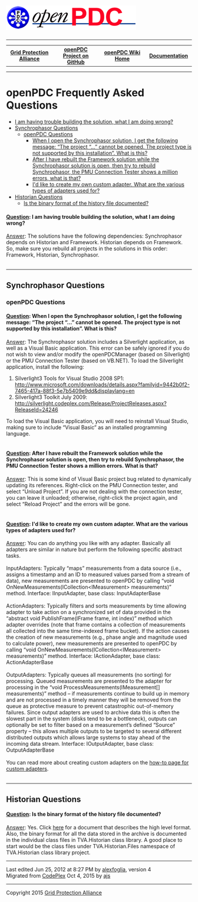 <html lang="en" xmlns="http://www.w3.org/1999/xhtml">
<head>
<meta charset="utf-8" />
</head>
<body>
<!--HtmlToGmd.Body-->
<h1><a href="https://github.com/GridProtectionAlliance/openPDC/tree/master/Source/Documentation/wiki/openPDC_Home.md"><img src="https://github.com/GridProtectionAlliance/openPDC/blob/master/Source/Documentation/wiki/openPDC_Logo.png" alt="The Open Source Phasor Data Concentrator" /></a></h1>
<hr />
<div id="NavigationMenu">
<table style="width: 100%; border-collapse: collapse; border: 0px solid gray;">
<tr>
<td style="width: 25%; text-align:center;"><b><a href="http://www.gridprotectionalliance.org">Grid Protection Alliance</a></b></td>
<td style="width: 25%; text-align:center;"><b><a href="https://github.com/GridProtectionAlliance/openPDC">openPDC Project on GitHub</a></b></td>
<td style="width: 25%; text-align:center;"><b><a href="https://github.com/GridProtectionAlliance/openPDC/tree/master/Source/Documentation/wiki/openPDC_Home.md">openPDC Wiki Home</a></b></td>
<td style="width: 25%; text-align:center;"><b><a href="https://github.com/GridProtectionAlliance/openPDC/tree/master/Source/Documentation/wiki/openPDC_Documentation_Home.md">Documentation</a></b></td>
</tr>
</table>
</div>
<hr />
<!--/HtmlToGmd.Body-->
<div class="WikiContent">
<div class="wikidoc">
<h1>openPDC Frequently Asked Questions</h1>
<ul>
<li><a href="https://github.com/GridProtectionAlliance/openPDC/tree/master/Source/Documentation/wiki/Developers_Frequently_Asked_Questions.md#trouble_building_solution">I am having trouble building the solution, what I am doing wrong?</a>
</li><li><a href="https://github.com/GridProtectionAlliance/openPDC/tree/master/Source/Documentation/wiki/Developers_Frequently_Asked_Questions.md#synchrophasor">Synchrophasor Questions</a>
<ul>
<li><a href="https://github.com/GridProtectionAlliance/openPDC/tree/master/Source/Documentation/wiki/Developers_Frequently_Asked_Questions.md#synchrophasor_openpdc">openPDC Questions</a>
<br>
<ul>
<li><a href="https://github.com/GridProtectionAlliance/openPDC/tree/master/Source/Documentation/wiki/Developers_Frequently_Asked_Questions.md#synchrophasor_project_type_not_supported">When I open the Synchrophasor solution, I get the following message: &ldquo;The project &ldquo;&hellip;&rdquo; cannot be
 opened. The project type is not supported by this installation&rdquo;. What is this?</a>
</li><li><a href="https://github.com/GridProtectionAlliance/openPDC/tree/master/Source/Documentation/wiki/Developers_Frequently_Asked_Questions.md#synchrophasor_pmu_connection_tester_shows_a_million_errors">After I have rebuilt the Framework solution while the Synchrophasor solution is open, then try to rebuild
 Synchrophasor, the PMU Connection Tester shows a million errors, what is that?</a>
</li><li><a href="https://github.com/GridProtectionAlliance/openPDC/tree/master/Source/Documentation/wiki/Developers_Frequently_Asked_Questions.md#synchrophasor_which_adapter_type">I'd like to create my own custom adapter. What are the various types of adapters used for?</a>
</li></ul>
</li></ul>
</li><li><a href="https://github.com/GridProtectionAlliance/openPDC/tree/master/Source/Documentation/wiki/Developers_Frequently_Asked_Questions.md#historian">Historian Questions</a>
<br>
<ul>
<li><a href="https://github.com/GridProtectionAlliance/openPDC/tree/master/Source/Documentation/wiki/Developers_Frequently_Asked_Questions.md#binary_format_of_history_documented">Is the binary format of the history file documented?</a>
</li></ul>
</li></ul>
<h4><a name="trouble_building_solution"></a><span style="text-decoration:underline">Question</span>: I am having trouble building the solution, what I am doing wrong?</h4>
<p><span style="text-decoration:underline">Answer</span>: The solutions have the following dependencies: Synchrophasor depends on Historian and Framework. Historian depends on Framework. So, make sure you rebuild all projects in the solutions in this order:
 Framework, Historian, Synchrophasor.<br>
<br>
</p>
<hr>
<h2><a name="synchrophasor"></a>Synchrophasor Questions</h2>
<h3><a name="synchrophasor_openpdc"></a>openPDC Questions</h3>
<h4><a name="synchrophasor_project_type_not_supported"></a><span style="text-decoration:underline">Question</span>: When I open the Synchrophasor solution, I get the following message: &ldquo;The project &ldquo;&hellip;&rdquo; cannot be opened. The project
 type is not supported by this installation&rdquo;. What is this?</h4>
<p><span style="text-decoration:underline">Answer</span>: The Synchrophasor solution includes a Silverlight application, as well as a Visual Basic application. This error can be safely ignored if you do not wish to view and/or modify the openPDCManager (based
 on Silverlight) or the PMU Connection Tester (based on VB.NET). To load the Silverlight application, install the following:</p>
<ol>
<li>Silverlight3 Tools for Visual Studio 2008 SP1: <a href="http://www.microsoft.com/downloads/details.aspx?familyid=9442b0f2-7465-417a-88f3-5e7b5409e9dd&displaylang=en">
http://www.microsoft.com/downloads/details.aspx?familyid=9442b0f2-7465-417a-88f3-5e7b5409e9dd&amp;displaylang=en</a>
</li><li>Silverlight3 Toolkit July 2009: <a href="http://silverlight.codeplex.com/Release/ProjectReleases.aspx?ReleaseId=24246">
http://silverlight.codeplex.com/Release/ProjectReleases.aspx?ReleaseId=24246</a> </li></ol>
<p>To load the Visual Basic application, you will need to reinstall Visual Studio, making sure to include &ldquo;Visual Basic&rdquo; as an installed programming language.<br>
<br>
</p>
<h4><a name="synchrophasor_pmu_connection_tester_shows_a_million_errors"></a><span style="text-decoration:underline">Question</span>: After I have rebuilt the Framework solution while the Synchrophasor solution is open, then try to rebuild Synchrophasor,
 the PMU Connection Tester shows a million errors. What is that?</h4>
<p><span style="text-decoration:underline">Answer</span>: This is some kind of Visual Basic project bug related to dynamically updating its references. Right-click on the PMU Connection tester, and select &ldquo;Unload Project&rdquo;. If you are not dealing
 with the connection tester, you can leave it unloaded; otherwise, right-click the project again, and select &ldquo;Reload Project&rdquo; and the errors will be gone.<br>
<br>
</p>
<h4><a name="synchrophasor_which_adapter_type"></a><span style="text-decoration:underline">Question</span>: I'd like to create my own custom adapter. What are the various types of adapters used for?</h4>
<p><span style="text-decoration:underline">Answer</span>: You can do anything you like with any adapter. Basically all adapters are similar in nature but perform the following specific abstract tasks.<br>
<br>
InputAdapters: Typically &ldquo;maps&rdquo; measurements from a data source (i.e., assigns a timestamp and an ID to measured values parsed from a stream of data), new measurements are presented to openPDC by calling &ldquo;void OnNewMeasurements(ICollection&lt;IMeasurement&gt;
 measurements)&rdquo; method. Interface: IInputAdapter, base class: InputAdapterBase<br>
<br>
ActionAdapters: Typically filters and sorts measurements by time allowing adapter to take action on a synchronized set of data provided in the &ldquo;abstract void PublishFrame(IFrame frame, int index)&rdquo; method which adapter overrides (note that frame
 contains a collection of measurements all collected into the same time-indexed frame bucket). If the action causes the creation of new measurements (e.g., phase angle and magnitude used to calculate power), new measurements are presented to openPDC by calling
 &ldquo;void OnNewMeasurements(ICollection&lt;IMeasurement&gt; measurements)&rdquo; method. Interface: IActionAdapter, base class: ActionAdapterBase<br>
<br>
OutputAdapters: Typically queues all measurements (no sorting) for processing. Queued measurements are presented to the adapter for processing in the &ldquo;void ProcessMeasurements(IMeasurement[] measurements)&rdquo; method &ndash; if measurements continue
 to build up in memory and are not processed in a timely manner they will be removed from the queue as protective measure to prevent catastrophic out-of-memory failures. Since output adapters are used to archive data this is often the slowest part in the system
 (disks tend to be a bottleneck), outputs can optionally be set to filter based on a measurement&rsquo;s defined &ldquo;Source&rdquo; property &ndash; this allows multiple outputs to be targeted to several different distributed outputs which allows large systems
 to stay ahead of the incoming data stream. Interface: IOutputAdapter, base class: OutputAdapterBase<br>
<br>
You can read more about creating custom adapters on the <a href="https://github.com/GridProtectionAlliance/openPDC/tree/master/Source/Documentation/wiki/Developers_Custom_Adapter.md">
how-to page for custom adapters</a>.<br>
<br>
</p>
<hr>
<h2><a name="historian"></a>Historian Questions</h2>
<h4><a name="binary_format_of_history_documented"></a><span style="text-decoration:underline">Question</span>: Is the binary format of the history file documented?</h4>
<p><span style="text-decoration:underline">Answer</span>: Yes. Click <a href="https://github.com/GridProtectionAlliance/openPDC/tree/master/Source/Documentation/wiki/Developers_Frequently_Asked_Questions.files/openPDC_D_Historical_File_Format.docx">
here</a> for a document that describes the high level format. Also, the binary format for all the data stored in the archive is documented in the individual class files in TVA.Historian class library. A good place to start would be the class files under TVA.Historian.Files
 namespace of TVA.Historian class library project.</p>
</div>
</div>
<div id="footer">
<hr />
Last edited <span class="smartDate" title="6/25/2012 8:27:46 PM" LocalTimeTicks="1340681266">Jun 25, 2012 at 8:27 PM</span> by <a id="wikiEditByLink" href="https://github.com/GridProtectionAlliance/openPDC/tree/master/Source/Documentation/wiki/Contributors/alexfoglia.md">alexfoglia</a>, version 4<br />
Migrated from <a href="http://openpdc.codeplex.com/wikipage?title=Frequently%20Asked%20Questions%20%28Developers%29">CodePlex</a> Oct 4, 2015 by <a href="https://github.com/ajstadlin">ajs</a>
</div>
<!--HtmlToGmd.Foot-->
<div id="copyright">
<hr />
Copyright 2015 <a href="http://www.gridprotectionalliance.org">Grid Protection Alliance</a>
</div>
<!--/HtmlToGmd.Foot-->
</body>
</html>